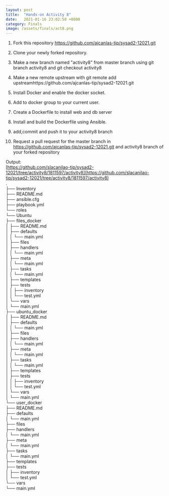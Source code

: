 ```yaml
---
layout: post
title:  "Hands-on Activity 8"
date:   2021-01-16 23:02:58 +0800
category: Finals
image: /assets/finals/act8.png
---
```

1. Fork this repository https://github.com/ajcanlas-tip/sysad2-12021.git

2. Clone your newly forked repository. 

3. Make a new branch named "activity8" from master branch using git branch activity8 and git checkout activity8

4. Make a new remote upstream with git remote add upstreamhttps://github.com/ajcanlas-tip/sysad2-12021.git

5. Install Docker and enable the docker socket.

6. Add to docker group to your current user.

7. Create a Dockerfile to install web and db server

8. Install and build the Dockerfile using Ansible.

9. add,commit and push it to your activity8 branch

10.  Request a pull request for the master branch in https://github.com/ajcanlas-tip/sysad2-12021.git  and activity8 branch of your forked repository

Output:  
[https://github.com/slacanilao-tip/sysad2-12021/tree/activity8/1811597/activity8](https://github.com/slacanilao-tip/sysad2-12021/tree/activity8/1811597/activity8)  
.  
├── Inventory  
├── README.md  
├── ansible.cfg  
├── playbook.yml  
└── roles  
    └── Ubuntu  
        ├── files_docker  
        │   ├── README.md  
        │   ├── defaults  
        │   │   └── main.yml  
        │   ├── files  
        │   ├── handlers  
        │   │   └── main.yml  
        │   ├── meta  
        │   │   └── main.yml  
        │   ├── tasks  
        │   │   └── main.yml  
        │   ├── templates  
        │   ├── tests  
        │   │   ├── inventory  
        │   │   └── test.yml  
        │   └── vars  
        │       └── main.yml  
        ├── ubuntu_docker  
        │   ├── README.md  
        │   ├── defaults  
        │   │   └── main.yml  
        │   ├── files  
        │   ├── handlers  
        │   │   └── main.yml  
        │   ├── meta  
        │   │   └── main.yml  
        │   ├── tasks  
        │   │   └── main.yml  
        │   ├── templates  
        │   ├── tests  
        │   │   ├── inventory  
        │   │   └── test.yml  
        │   └── vars  
        │       └── main.yml  
        └── user_docker  
            ├── README.md  
            ├── defaults  
            │   └── main.yml  
            ├── files  
            ├── handlers  
            │   └── main.yml  
            ├── meta  
            │   └── main.yml  
            ├── tasks  
            │   └── main.yml  
            ├── templates  
            ├── tests  
            │   ├── inventory  
            │   └── test.yml  
            └── vars  
                └── main.yml  